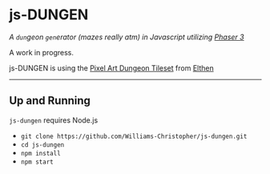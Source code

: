 # js-DUNGEN

_A `dun`geon `gen`erator (mazes really atm) in Javascript utilizing [Phaser 3](https://phaser.io)_

A work in progress.

js-DUNGEN is using the [Pixel Art Dungeon Tileset](https://opengameart.org/content/pixel-art-dungeon-tileset) from [Elthen](https://www.patreon.com/elthen)

---
## Up and Running
`js-dungen` requires Node.js

- `git clone https://github.com/Williams-Christopher/js-dungen.git`
- `cd js-dungen`
- `npm install`
- `npm start`
